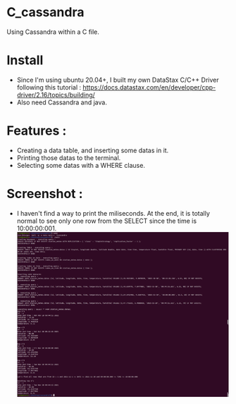 # C_cassandra
Using Cassandra within a C file.

# Install
- Since I'm using ubuntu 20.04+, I built my own DataStax C/C++ Driver following this tutorial :
https://docs.datastax.com/en/developer/cpp-driver/2.16/topics/building/
- Also need Cassandra and java.

# Features :
- Creating a data table, and inserting some datas in it.
- Printing those datas to the terminal.
- Selecting some datas with a WHERE clause.

# Screenshot : 
- I haven't find a way to print the miliseconds. At the end, it is totally normal to see only one row from the SELECT since the time is 10:00:00:001.
![alt text](https://github.com/Clement-Devevey/C_cassandra/blob/master/screen/screens.png?raw=true)
